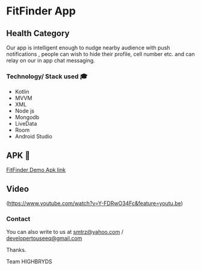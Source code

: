 # FitFinder App

## Health Category

Our app is intelligent enough to nudge nearby audience with push notifications , people can wish to hide their profile, cell number etc. and can relay on our in app chat messaging. <bt/>

### Technology/ Stack used 🎓
- Kotlin
- MVVM
- XML
- Node js
- Mongodb
- LiveData
- Room 
- Android Studio

## APK :iphone:
[FitFinder Demo Apk link](https://drive.google.com/drive/folders/1ypmzlnDAOL5T7hxM9nB-4hNi7B8zeyxv?usp=sharing)

## Video 

(https://www.youtube.com/watch?v=Y-FDRwO34Fc&feature=youtu.be)


### Contact 

You can also write to us at smtrz@yahoo.com / developertouseeq@gmail.com

Thanks.

Team HIGHBRYDS
